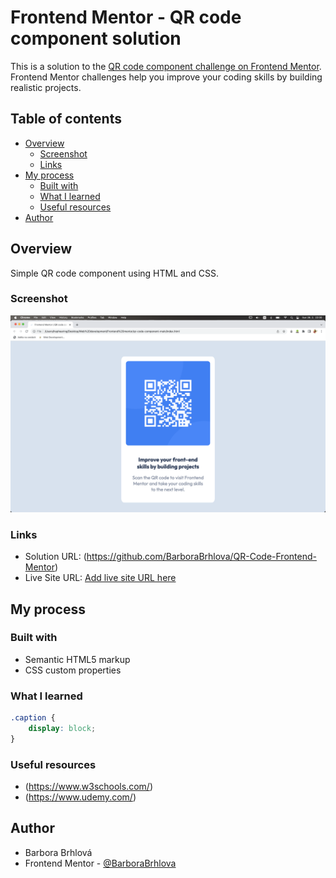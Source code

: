 # Frontend Mentor - QR code component solution

This is a solution to the [QR code component challenge on Frontend Mentor](https://www.frontendmentor.io/challenges/qr-code-component-iux_sIO_H). Frontend Mentor challenges help you improve your coding skills by building realistic projects. 

## Table of contents

- [Overview](#overview)
  - [Screenshot](#screenshot)
  - [Links](#links)
- [My process](#my-process)
  - [Built with](#built-with)
  - [What I learned](#what-i-learned)
  - [Useful resources](#useful-resources)
- [Author](#author)

## Overview

Simple QR code component using HTML and CSS.

### Screenshot

![](./screenshot.png)

### Links

- Solution URL: (https://github.com/BarboraBrhlova/QR-Code-Frontend-Mentor)
- Live Site URL: [Add live site URL here](https://your-live-site-url.com)

## My process

### Built with

- Semantic HTML5 markup
- CSS custom properties

### What I learned

```css
.caption {
    display: block;
}
```

### Useful resources

- (https://www.w3schools.com/) 
- (https://www.udemy.com/) 

## Author

- Barbora Brhlová
- Frontend Mentor - [@BarboraBrhlova](https://www.frontendmentor.io/profile/BarboraBrhlova)
